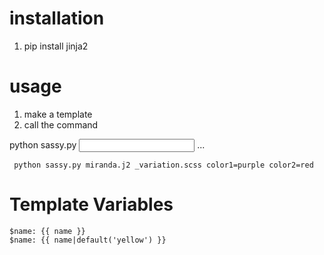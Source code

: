 # installation

1. pip install jinja2

# usage

1. make a template
2. call the command

python sassy.py <input template> <output file> <var1> <var2> ...

```
 python sassy.py miranda.j2 _variation.scss color1=purple color2=red
```

# Template Variables
```
$name: {{ name }}
$name: {{ name|default('yellow') }}
```
